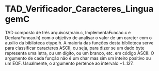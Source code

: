 # TAD_Verificador_Caracteres_LinguagemC
TAD composto de três arquivos(main.c, ImplementaFuncao.c e DeclaraFuncao.h) com o objetivo de analisar o valor de um carcter com o auxilio
da biblioteca ctype.h.
A maioria das funções desta biblioteca serve para classificar caracteres ASCII, ou seja, para dizer se um dado byte representa uma letra, ou um dígito, ou um branco, etc. em código ASCII.  O argumento de cada função não é um char mas sim um inteiro positivo ou um EOF. Usualmente, o argumento pertence ao intervalo −1..127.
